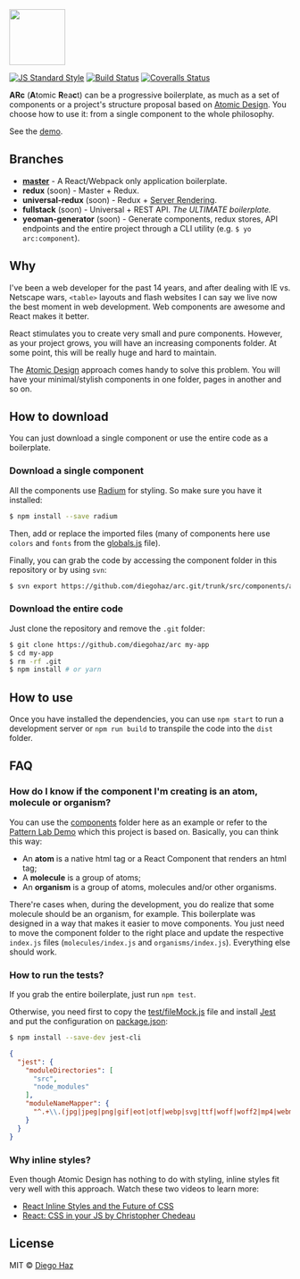 <img src="https://cloud.githubusercontent.com/assets/3068563/19393134/ddc11478-9209-11e6-82be-7107cf0ec88e.png" height="100">

[![JS Standard Style][standard-image]][standard-url]
[![Build Status][travis-image]][travis-url]
[![Coveralls Status][coveralls-image]][coveralls-url]

**ARc** (**A**tomic **R**ea**c**t) can be a progressive boilerplate, as much as a set of components or a project's structure proposal based on [Atomic Design](http://bradfrost.com/blog/post/atomic-web-design/). You choose how to use it: from a single component to the whole philosophy.

See the [demo](https://diegohaz.github.io/arc).

## Branches

- **[master](https://github.com/diegohaz/arc)** - A React/Webpack only application boilerplate.
- **redux** (soon) - Master + Redux.
- **universal-redux** (soon) - Redux + [Server Rendering](https://github.com/reactjs/redux/blob/master/docs/recipes/ServerRendering.md).
- **fullstack** (soon) - Universal + REST API. *The ULTIMATE boilerplate.*
- **yeoman-generator** (soon) - Generate components, redux stores, API endpoints and the entire project through a CLI utility (e.g. `$ yo arc:component`).

## Why

I've been a web developer for the past 14 years, and after dealing with IE vs. Netscape wars, `<table>` layouts and flash websites I can say we live now the best moment in web development. Web components are awesome and React makes it better.

React stimulates you to create very small and pure components. However, as your project grows, you will have an increasing components folder. At some point, this will be really huge and hard to maintain.

The [Atomic Design](http://bradfrost.com/blog/post/atomic-web-design/) approach comes handy to solve this problem. You will have your minimal/stylish components in one folder, pages in another and so on.

## How to download

You can just download a single component or use the entire code as a boilerplate.

### Download a single component

All the components use [Radium](https://github.com/FormidableLabs/radium) for styling. So make sure you have it installed:

```sh
$ npm install --save radium
```

Then, add or replace the imported files (many of components here use `colors` and `fonts` from the [globals.js](src/components/globals.js) file).

Finally, you can grab the code by accessing the component folder in this repository or by using `svn`:
```sh
$ svn export https://github.com/diegohaz/arc.git/trunk/src/components/atoms/Button path/to/my/components/Button
```

### Download the entire code

Just clone the repository and remove the `.git` folder:

```sh
$ git clone https://github.com/diegohaz/arc my-app
$ cd my-app
$ rm -rf .git
$ npm install # or yarn
```

## How to use

Once you have installed the dependencies, you can use `npm start` to run a development server or `npm run build` to transpile the code into the `dist` folder.

## FAQ

### How do I know if the component I'm creating is an atom, molecule or organism?

You can use the [components](src/components) folder here as an example or refer to the [Pattern Lab Demo](http://demo.patternlab.io/) which this project is based on. Basically, you can think this way:

- An **atom** is a native html tag or a React Component that renders an html tag;
- A **molecule** is a group of atoms;
- An **organism** is a group of atoms, molecules and/or other organisms.

There're cases when, during the development, you do realize that some molecule should be an organism, for example. This boilerplate was designed in a way that makes it easier to move components. You just need to move the component folder to the right place and update the respective `index.js` files (`molecules/index.js` and `organisms/index.js`). Everything else should work.

### How to run the tests?

If you grab the entire boilerplate, just run `npm test`.

Otherwise, you need first to copy the [test/fileMock.js](test/fileMock.js) file and install [Jest](https://github.com/facebook/jest) and put the configuration on [package.json](package.json):
```sh
$ npm install --save-dev jest-cli
```
```json
{
  "jest": {
    "moduleDirectories": [
      "src",
      "node_modules"
    ],
    "moduleNameMapper": {
      "^.+\\.(jpg|jpeg|png|gif|eot|otf|webp|svg|ttf|woff|woff2|mp4|webm|wav|mp3|m4a|aac|oga)$": "<rootDir>/test/fileMock.js"
    }
  }
}
```

### Why inline styles?

Even though Atomic Design has nothing to do with styling, inline styles fit very well with this approach. Watch these two videos to learn more:

- [React Inline Styles and the Future of CSS](https://www.youtube.com/watch?v=k3OF4A30jSQ)
- [React: CSS in your JS by Christopher Chedeau](https://vimeo.com/116209150)

## License

MIT © [Diego Haz](http://github.com/diegohaz)

[standard-url]: http://standardjs.com
[standard-image]: https://img.shields.io/badge/code%20style-standard-brightgreen.svg?style=flat-square

[travis-url]: https://travis-ci.org/diegohaz/arc
[travis-image]: https://img.shields.io/travis/diegohaz/arc.svg?style=flat-square

[coveralls-url]: https://coveralls.io/r/diegohaz/arc
[coveralls-image]: https://img.shields.io/coveralls/diegohaz/arc.svg?style=flat-square
